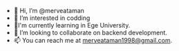 - 👋 Hi, I’m @merveataman
- 👀 I’m interested in codding
- 🌱I'm currently learning in Ege University.
- 💞️ I’m looking to collaborate on backend development.
- 📫 You can reach me at merveataman1998@gmail.com.

<!---
merveataman/merveataman is a ✨ special ✨ repository because its `README.md` (this file) appears on your GitHub profile.
You can click the Preview link to take a look at your changes.
--->
